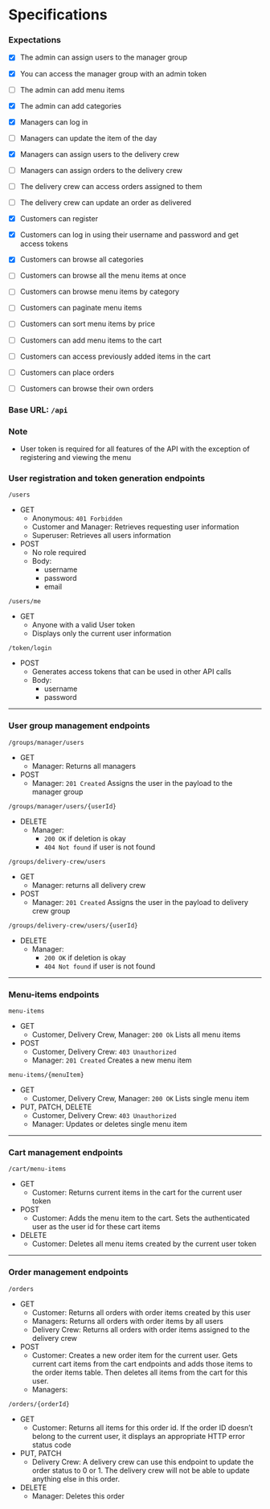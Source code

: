 # Specifications

### Expectations
- [x] The admin can assign users to the manager group

- [x] You can access the manager group with an admin token

- [ ] The admin can add menu items 

- [x] The admin can add categories

- [x] Managers can log in 

- [ ] Managers can update the item of the day

- [x] Managers can assign users to the delivery crew

- [ ] Managers can assign orders to the delivery crew

- [ ] The delivery crew can access orders assigned to them

- [ ] The delivery crew can update an order as delivered

- [x] Customers can register

- [x] Customers can log in using their username and password and get access tokens

- [x] Customers can browse all categories 

- [ ] Customers can browse all the menu items at once

- [ ] Customers can browse menu items by category

- [ ] Customers can paginate menu items

- [ ] Customers can sort menu items by price

- [ ] Customers can add menu items to the cart

- [ ] Customers can access previously added items in the cart

- [ ] Customers can place orders

- [ ] Customers can browse their own orders

### Base URL: `/api`

### Note
- User token is required for all features of the API with the exception of registering and viewing the menu

### User registration and token generation endpoints

`/users`
- GET
    - Anonymous: `401 Forbidden`
    - Customer and Manager: Retrieves requesting user information
    - Superuser: Retrieves all users information
- POST
    - No role required
    - Body:
        - username
        - password
        - email

`/users/me`
- GET
    - Anyone with a valid User token
    - Displays only the current user information

`/token/login`
- POST
    - Generates access tokens that can be used in other API calls
    - Body:
        - username
        - password

---

### User group management endpoints

`/groups/manager/users`
- GET
    - Manager: Returns all managers
- POST
    - Manager: `201 Created` Assigns the user in the payload to the manager group

`/groups/manager/users/{userId}`
- DELETE
    - Manager:
        - `200 OK` if deletion is okay
        - `404 Not found` if user is not found

`/groups/delivery-crew/users`
- GET
    - Manager: returns all delivery crew
- POST
    - Manager: `201 Created` Assigns the user in the payload to delivery crew group

`/groups/delivery-crew/users/{userId}`
- DELETE
    - Manager:
        - `200 OK` if deletion is okay
        - `404 Not found` if user is not found

---

### Menu-items endpoints

`menu-items`
- GET
    - Customer, Delivery Crew, Manager: `200 Ok` Lists all menu items
- POST
    - Customer, Delivery Crew: `403 Unauthorized`
    - Manager: `201 Created` Creates a new menu item

`menu-items/{menuItem}`
- GET
    - Customer, Delivery Crew, Manager: `200 OK` Lists single menu item
- PUT, PATCH, DELETE
    - Customer, Delivery Crew: `403 Unauthorized`
    - Manager: Updates or deletes single menu item
---

### Cart management endpoints

`/cart/menu-items`
- GET
    - Customer: Returns current items in the cart for the current user token
- POST
    - Customer: Adds the menu item to the cart. Sets the authenticated user as the user id for these cart items
- DELETE
    - Customer: Deletes all menu items created by the current user token

---

### Order management endpoints

`/orders`
- GET
    - Customer: Returns all orders with order items created by this user
    - Managers: Returns all orders with order items by all users
    - Delivery Crew: Returns all orders with order items assigned to the delivery crew
- POST
    - Customer: Creates a new order item for the current user. Gets current cart items from the cart endpoints and adds those items to the order items table. Then deletes all items from the cart for this user.
    - Managers: 

`/orders/{orderId}`
- GET
    - Customer: Returns all items for this order id. If the order ID doesn’t belong to the current user, it displays an appropriate HTTP error status code
- PUT, PATCH
    - Delivery Crew: A delivery crew can use this endpoint to update the order status to 0 or 1. The delivery crew will not be able to update anything else in this order.
- DELETE
    - Manager: Deletes this order

